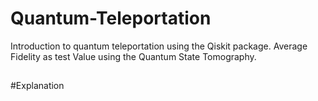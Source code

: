 # Quantum-Teleportation
Introduction to quantum teleportation using the Qiskit package. Average Fidelity as test Value using the Quantum State Tomography.

##
###
####

#Explanation
